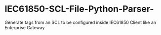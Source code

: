 # IEC61850-SCL-File-Python-Parser-
Generate tags from an SCL to be configured inside IEC61850 Client like an Enterprise Gateway 
